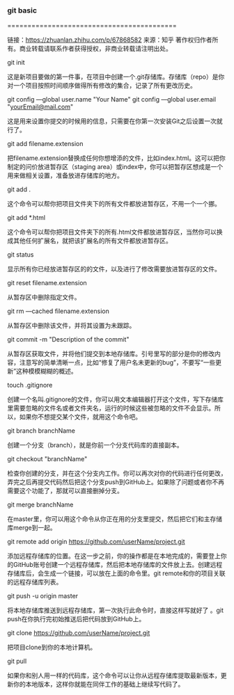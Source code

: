 ### git basic

==========================================

链接：https://zhuanlan.zhihu.com/p/67868582
来源：知乎
著作权归作者所有。商业转载请联系作者获得授权，非商业转载请注明出处。

git init

这是新项目要做的第一件事，在项目中创建一个.git存储库。存储库（repo）是你对一个项目按照时间顺序做得所有修改的集合，记录了所有更改历史。

git config —global user.name "Your Name"
git config —global user.email "yourEmail@mail.com"

这是用来设置你提交的时候用的信息，只需要在你第一次安装Git之后设置一次就行了。

git add filename.extension

把filename.extension替换成任何你想增添的文件，比如index.html。这可以把你制定的问价放进暂存区（staging area）或index中，你可以把暂存区想成是一个用来做相关设置，准备放进存储库的地方。

git add .

这个命令可以帮你把项目文件夹下的所有文件都放进暂存区，不用一个一个挪。

git add *.html

这个命令可以帮你把项目文件夹下的所有.html文件都放进暂存区，当然你可以换成其他任何扩展名，就把该扩展名的所有文件都放进暂存区。

git status

显示所有你已经放进暂存区的的文件，以及进行了修改需要放进暂存区的文件。

git reset filename.extension

从暂存区中删除指定文件。

git rm —cached filename.extension

从暂存区中删除该文件，并将其设置为未跟踪。

git commit -m "Description of the commit"

从暂存区获取文件，并将他们提交到本地存储库。引号里写的部分是你的修改内容，注意写的简单清晰一点，比如“修复了用户名未更新的bug”，不要写“一些更新”这种模模糊糊的概述。

touch .gitignore

创建一个名叫.gitignore的文件，你可以用文本编辑器打开这个文件，写下存储库里需要忽略的文件名或者文件夹名，运行的时候这些被忽略的文件不会显示。所以，如果你不想提交某个文件，就用这个命令吧。

git branch branchName

创建一个分支（branch），就是你前一个分支代码库的直接副本。

git checkout "branchName"

检查你创建的分支，并在这个分支内工作。你可以再次对你的代码进行任何更改，弄完之后再提交代码然后把这个分支push到GitHub上。如果除了问题或者你不再需要这个功能了，那就可以直接删掉分支。

git merge branchName

在master里，你可以用这个命令从你正在用的分支里提交，然后把它们和主存储库merge到一起。

git remote add origin https://github.com/userName/project.git

添加远程存储库的位置。在这一步之前，你的操作都是在本地完成的，需要登上你的GitHub账号创建一个远程存储库，然后把本地存储库的文件放上去。创建远程存储库后，会生成一个链接，可以放在上面的命令里。git remote和你的项目关联的远程存储库列表。

git push -u origin master

将本地存储库推送到远程存储库，第一次执行此命令时，直接这样写就好了 。git push在你执行完初始推送后把代码放到GitHub上。

git clone https://github.com/userName/project.git

把项目clone到你的本地计算机。

git pull

如果你和别人用一样的代码库，这个命令可以让你从远程存储库提取最新版本，更新你的本地版本，这样你就能在同伴工作的基础上继续写代码了。
